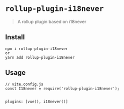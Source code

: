 # `rollup-plugin-i18never`

> A rollup plugin based on i18never


## Install

```
npm i rollup-plugin-i18never
or 
yarn add rollup-plugin-i18never
```

## Usage

```
// vite.config.js
const I18never = require('rollup-plugin-i18never');


plugins: [vue(), i18never()]
```
